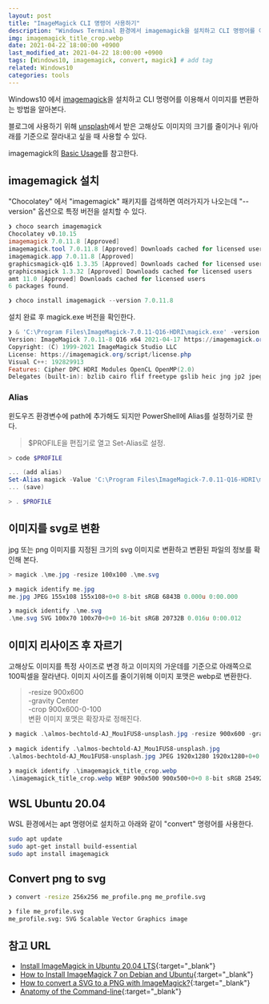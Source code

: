 ```yaml
---
layout: post
title: "ImageMagick CLI 명령어 사용하기"
description: "Windows Terminal 환경에서 imagemagick을 설치하고 CLI 명령어를 이용해서 이미지를 변환하는 방법을 알아본다."
img: imagemagick_title_crop.webp
date: 2021-04-22 18:00:00 +0900
last_modified_at: 2021-04-22 18:00:00 +0900
tags: [Windows10, imagemagick, convert, magick] # add tag
related: Windows10
categories: tools
---
```


Windows10 에서 [imagemagick](https://imagemagick.org/script/index.php)을 설치하고 CLI 명령어를 이용해서 이미지를 변환하는 방법을 알아본다.

블로그에 사용하기 위해 [unsplash](https://unsplash.com)에서 받은 고해상도 이미지의 크기를 줄이거나 위/아래를 기준으로 잘라내고 싶을 때 사용할 수 있다. 

imagemagick의 [Basic Usage](https://legacy.imagemagick.org/Usage/basics)를 참고한다. 

<!--more-->

## imagemagick 설치

"Chocolatey" 에서 "imagemagick" 패키지를 검색하면 여러가지가 나오는데 "--version" 옵션으로 특정 버전을 설치할 수 있다. 

```powershell
❯ choco search imagemagick
Chocolatey v0.10.15
imagemagick 7.0.11.8 [Approved]
imagemagick.tool 7.0.11.8 [Approved] Downloads cached for licensed users
imagemagick.app 7.0.11.8 [Approved]
graphicsmagick-q16 1.3.35 [Approved] Downloads cached for licensed users
graphicsmagick 1.3.32 [Approved] Downloads cached for licensed users
amt 11.0 [Approved] Downloads cached for licensed users
6 packages found. 

❯ choco install imagemagick --version 7.0.11.8
```

설치 완료 후 magick.exe 버전을 확인한다. 

```powershell
❯ & 'C:\Program Files\ImageMagick-7.0.11-Q16-HDRI\magick.exe' -version
Version: ImageMagick 7.0.11-8 Q16 x64 2021-04-17 https://imagemagick.org
Copyright: (C) 1999-2021 ImageMagick Studio LLC
License: https://imagemagick.org/script/license.php
Visual C++: 192829913
Features: Cipher DPC HDRI Modules OpenCL OpenMP(2.0)
Delegates (built-in): bzlib cairo flif freetype gslib heic jng jp2 jpeg jxl lcms lqr lzma openexr pangocairo png ps raw rsvg tiff webp xml zip zlib
```

### Alias 

윈도우즈 환경변수에 path에 추가해도 되지만 PowerShell에 Alias를 설정하기로 한다. 

> $PROFILE을 편집기로 열고 Set-Alias로 설정. 

```powershell
> code $PROFILE 

... (add alias)
Set-Alias magick -Value 'C:\Program Files\ImageMagick-7.0.11-Q16-HDRI\magick.exe' 
... (save)

> . $PROFILE 
```

## 이미지를 svg로 변환 

jpg 또는 png 이미지를 지정된 크기의 svg 이미지로 변환하고 변환된 파일의 정보를 확인해 본다. 

```powershell
> magick .\me.jpg -resize 100x100 .\me.svg

❯ magick identify me.jpg
me.jpg JPEG 155x108 155x108+0+0 8-bit sRGB 6843B 0.000u 0:00.000

❯ magick identify .\me.svg
.\me.svg SVG 100x70 100x70+0+0 16-bit sRGB 20732B 0.016u 0:00.012
```

## 이미지 리사이즈 후 자르기

고해상도 이미지를 특정 사이즈로 변경 하고 이미지의 가운데를 기준으로 아래쪽으로 100픽셀을 잘라낸다. 이미지 사이즈를 줄이기위해 이미지 포맷은 webp로 변환한다. 

> -resize 900x600  
> -gravity Center  
> -crop 900x600-0-100  
> 변환 이미지 포맷은 확장자로 정해진다.         

```powershell
❯ magick .\almos-bechtold-AJ_Mou1FUS8-unsplash.jpg -resize 900x600 -gravity Center -crop 900x600-0-100 imagemagick_title_crop.webp
 
❯ magick identify .\almos-bechtold-AJ_Mou1FUS8-unsplash.jpg
.\almos-bechtold-AJ_Mou1FUS8-unsplash.jpg JPEG 1920x1280 1920x1280+0+0 8-bit sRGB 428917B 0.000u 0:00.000
 
❯ magick identify .\imagemagick_title_crop.webp
.\imagemagick_title_crop.webp WEBP 900x500 900x500+0+0 8-bit sRGB 25492B 0.000u 0:00.008
```

## WSL Ubuntu 20.04

WSL 환경에서는 apt 명령어로 설치하고 아래와 같이 "convert" 명령어를 사용한다. 

```bash
sudo apt update
sudo apt-get install build-essential
sudo apt install imagemagick
```

## Convert png to svg

```bash
❯ convert -resize 256x256 me_profile.png me_profile.svg

❯ file me_profile.svg
me_profile.svg: SVG Scalable Vector Graphics image
```

## 참고 URL
- [Install ImageMagick in Ubuntu 20.04 LTS](https://techpiezo.com/linux/install-imagemagick-in-ubuntu-20-04-lts/){:target="_blank"}
- [How to Install ImageMagick 7 on Debian and Ubuntu](https://www.tecmint.com/install-imagemagick-on-debian-ubuntu/){:target="_blank"}
- [How to convert a SVG to a PNG with ImageMagick?](https://stackoverflow.com/questions/9853325/how-to-convert-a-svg-to-a-png-with-imagemagick){:target="_blank"}
- [Anatomy of the Command-line](https://imagemagick.org/script/command-line-processing.php){:target="_blank"}
